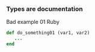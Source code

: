### Types are documentation

Bad example 01 Ruby

```ruby
def do_something01 (var1, var2)
   ...
end
```